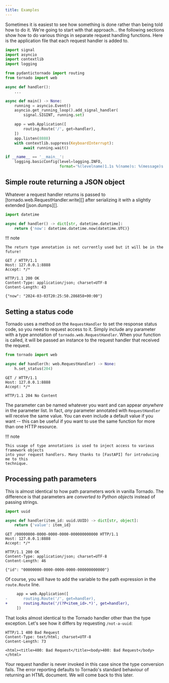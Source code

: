 ```yaml
---
title: Examples
---
```


Sometimes it is easiest to see how something is done rather than being told how to do it.
We're going to start with that approach... the following sections show how to do various
things in separate request handling functions. Here is the application file that each
request handler is added to.

```python
import signal
import asyncio
import contextlib
import logging

from pydantictornado import routing
from tornado import web

async def handler():
    ...

async def main() -> None:
    running = asyncio.Event()
    asyncio.get_running_loop().add_signal_handler(
        signal.SIGINT, running.set)

    app = web.Application([
        routing.Route('/', get=handler),
    ])
    app.listen(8888)
    with contextlib.suppress(KeyboardInterrupt):
        await running.wait()

if __name__ == '__main__':
    logging.basicConfig(level=logging.INFO,
                        format='%(levelname)1.1s %(name)s: %(message)s')
```

## Simple route returning a JSON object

Whatever a request handler returns is passed to [tornado.web.RequestHandler.write][]
after serializing it with a slightly extended [json.dumps][].

```python
import datetime

async def handler() -> dict[str, datetime.datetime]:
    return {'now': datetime.datetime.now(datetime.UTC)}
```

!!! note

    The return type annotation is not currently used but it will be in the future!

```http
GET / HTTP/1.1
Host: 127.0.0.1:8888
Accept: */*
```
```http
HTTP/1.1 200 OK
Content-Type: application/json; charset=UTF-8
Content-Length: 43

{"now": "2024-03-03T20:25:50.286858+00:00"}
```

## Setting a status code

Tornado uses a method on the `RequestHandler` to set the response status code, so you need
to request access to it. Simply include any parameter with a type annotation of
`tornado.web.RequestHandler`. When your function is called, it will be passed an instance
to the request handler that received the request.

```python
from tornado import web

async def handler(h: web.RequestHandler) -> None:
    h.set_status(204)
```

```http
GET / HTTP/1.1
Host: 127.0.0.1:8888
Accept: */*
```

```http
HTTP/1.1 204 No Content

```

The parameter can be named whatever you want and can appear *anywhere* in the parameter
list. In fact, *any* parameter annotated with `RequestHandler` will receive the same value.
You can even include a default value if you want -- this can be useful if you want to use
the same function for more than one HTTP resource.

!!! note

    This usage of type annotations is used to inject access to various framework objects
    into your request handlers. Many thanks to [FastAPI] for introducing me to this
    technique.

[FastAPI]: https://fastapi.tiangolo.com/

## Processing path parameters

This is almost identical to how path parameters work in vanilla Tornado. The difference is
that parameters are *converted to Python objects* instead of passing strings.

```python
import uuid

async def handler(item_id: uuid.UUID) -> dict[str, object]:
    return {'value': item_id}
```

```http
GET /00000000-0000-0000-0000-000000000000 HTTP/1.1
Host: 127.0.0.1:8888
Accept: */*
```

```http
HTTP/1.1 200 OK
Content-Type: application/json; charset=UTF-8
Content-Length: 46

{"id": "00000000-0000-0000-0000-000000000000"}
```

Of course, you will have to add the variable to the path expression in the `route.Route` line.

```diff
     app = web.Application([
-       routing.Route('/', get=handler),
+       routing.Route('/(?P<item_id>.*)', get=handler),
     ])
```

That looks almost identical to the Tornado handler other than the type exception. Let's see
how it differs by requesting `/not-a-uuid`:

```http
HTTP/1.1 400 Bad Request
Content-Type: text/html; charset=UTF-8
Content-Length: 73

<html><title>400: Bad Request</title><body>400: Bad Request</body></html>
```

Your request handler is never invoked in this case since the type conversion fails. The error
reporting defaults to Tornado's standard behaviour of returning an HTML document. We will come
back to this later.

